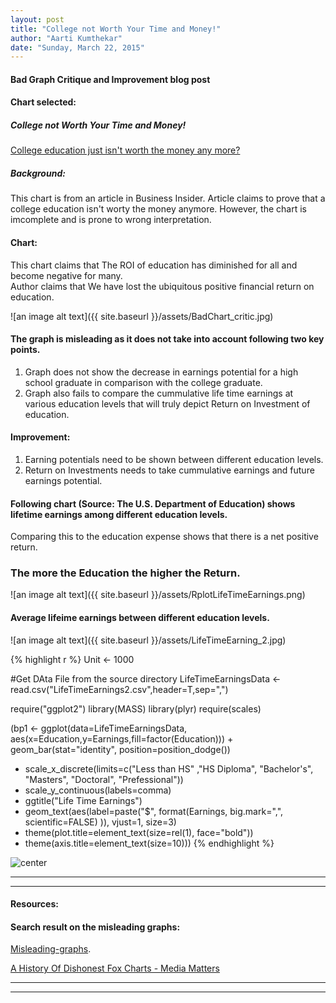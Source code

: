 ```yaml
---
layout: post
title: "College not Worth Your Time and Money!"
author: "Aarti Kumthekar"
date: "Sunday, March 22, 2015"
---
```

#### Bad Graph Critique and Improvement blog post
#### Chart selected:
##### College not Worth Your Time and Money!
[College education just isn't worth the money any more?](http://www.businessinsider.com/these-two-charts-prove-a-college-education-just-isnt-worth-the-money-anymore-2012-6)

##### Background:
This chart is from an article in Business Insider.
Article claims to prove that a college education isn't worty the money anymore.
However, the chart is imcomplete and is prone to wrong interpretation.

#### Chart:  
This chart claims that The ROI of education has diminished for all and become negative for many.  
Author claims that We have lost the ubiquitous positive financial return on education.

![an image alt text]({{ site.baseurl }}/assets/BadChart_critic.jpg) 

#### The graph is misleading as it does not take into account following two key points. 

  1. Graph does not show the decrease in earnings potential for a high school graduate in comparison with the college graduate.
  1. Graph also fails to compare the cummulative life time earnings at various education levels that will truly depict Return on Investment of education.

#### Improvement:

  1. Earning potentials need to be shown between different education levels. 
  1. Return on Investments needs to take cummulative earnings and future earnings potential.

#### Following chart (Source: The U.S. Department of Education) shows lifetime earnings among different education levels.
Comparing this to the education expense shows that there is a net positive return.
### The more the Education the higher the Return.
![an image alt text]({{ site.baseurl }}/assets/RplotLifeTimeEarnings.png) 

#### Average lifeime earnings between different education levels.
![an image alt text]({{ site.baseurl }}/assets/LifeTimeEarning_2.jpg) 



{% highlight r %}
Unit <- 1000

#Get DAta File from the source directory
LifeTimeEarningsData <-read.csv("LifeTimeEarnings2.csv",header=T,sep=",")

require("ggplot2")
library(MASS)
library(plyr)
require(scales)

(bp1 <- ggplot(data=LifeTimeEarningsData, 
               aes(x=Education,y=Earnings,fill=factor(Education))) + 
   geom_bar(stat="identity", position=position_dodge()) 
   + scale_x_discrete(limits=c("Less than HS" ,"HS Diploma", "Bachelor's",
                                "Masters", "Doctoral", "Prefessional"))
   + scale_y_continuous(labels=comma)
   + ggtitle("Life Time Earnings")
   + geom_text(aes(label=paste("$", format(Earnings, big.mark=",", scientific=FALSE) )), vjust=1, size=3)
   + theme(plot.title=element_text(size=rel(1), face="bold"))
   + theme(axis.title=element_text(size=10)))
{% endhighlight %}

![center](http://fullmogra.github.io/edav/figs/2015-03-22-EdavAKBlogPost.rmd/unnamed-chunk-1-1.png) 




----
****
#### Resources:
#### Search result on the misleading graphs:
[Misleading-graphs](http://www.statisticshowto.com/misleading-graphs/).

[A History Of Dishonest Fox Charts - Media Matters](http://mediamatters.org/research/2012/10/01/a-history-of-dishonest-fox-charts/190225) 

----
****

